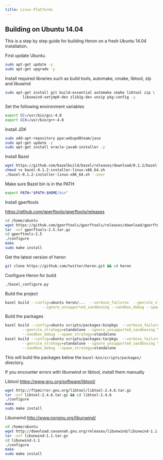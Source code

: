 ```yaml
---
title: Linux Platforms
---
```


## Building on Ubuntu 14.04

This is a step by step guide for building Heron on a fresh Ubuntu 14.04 installation. 

First update Ubuntu.

```bash
sudo apt-get update -y
sudo apt-get upgrade -y
```

Install required libraries such as build tools, automake, cmake, libtool, zip and libuwind

```bash
sudo apt-get install git build-essential automake cmake libtool zip \ 
        libunwind-setjmp0-dev zlib1g-dev unzip pkg-config -y
```

Set the following environment variables

```bash
export CC=/usr/bin/gcc-4.8
export CCX=/usr/bin/g++-4.8
```

Install JDK

```bash
sudo add-apt-repository ppa:webupd8team/java
sudo apt-get update -y
sudo apt-get install oracle-java8-installer -y
```

Install Bazel

```bash
wget https://github.com/bazelbuild/bazel/releases/download/0.1.2/bazel-0.1.2-installer-linux-x86_64.sh
chmod +x bazel-0.1.2-installer-linux-x86_64.sh
./bazel-0.1.2-installer-linux-x86_64.sh --user
```
Make sure Bazel bin is in the PATH

```bash
export PATH="$PATH:$HOME/bin"
```

Install gperftools

https://github.com/gperftools/gperftools/releases

```bash
cd /home/ubuntu
wget https://github.com/gperftools/gperftools/releases/download/gperftools-2.5/gperftools-2.5.tar.gz
tar -xvf gperftools-2.5.tar.gz
cd gperftools-2.5
./configure
make
sudo make install
```

Get the latest version of heron

```bash
git clone https://github.com/twitter/heron.git && cd heron
```

Configure Heron for build

```bash
./bazel_configure.py
```

Build the project

```bash
bazel build --config=ubuntu heron/...  --verbose_failures  --genrule_strategy=standalone \
                 --ignore_unsupported_sandboxing --sandbox_debug --spawn_strategy=standalone
```

Build the packages

```bash
bazel build --config=ubuntu scripts/packages:binpkgs  --verbose_failures  \
        --genrule_strategy=standalone --ignore_unsupported_sandboxing \
        --sandbox_debug --spawn_strategy=standalone
bazel build --config=ubuntu scripts/packages:tarpkgs  --verbose_failures  \
        --genrule_strategy=standalone --ignore_unsupported_sandboxing \
        --sandbox_debug --spawn_strategy=standalone
```

This will build the packages below the `bazel-bin/scripts/packages/` directory. 

If you encounter errors with libunwind or libtool, install them manually

Libtool https://www.gnu.org/software/libtool/
```bash
wget http://ftpmirror.gnu.org/libtool/libtool-2.4.6.tar.gz
tar -xvf libtool-2.4.6.tar.gz && cd libtool-2.4.6
./configure
make
sudo make install
```

Libunwind http://www.nongnu.org/libunwind/
```bash
cd /home/ubuntu
wget http://download.savannah.gnu.org/releases/libunwind/libunwind-1.1.tar.gz
tar -xvf libunwind-1.1.tar.gz
cd libunwind-1.1
./configure
make
sudo make install
```